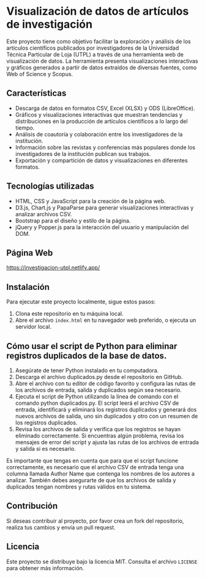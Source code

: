 # Visualización de datos de artículos de investigación

Este proyecto tiene como objetivo facilitar la exploración y análisis de los artículos científicos publicados por investigadores de la Universidad Técnica Particular de Loja (UTPL) a través de una herramienta web de visualización de datos. La herramienta presenta visualizaciones interactivas y gráficos generados a partir de datos extraídos de diversas fuentes, como Web of Science y Scopus.

## Características

- Descarga de datos en formatos CSV, Excel (XLSX) y ODS (LibreOffice).
- Gráficos y visualizaciones interactivas que muestran tendencias y distribuciones en la producción de artículos científicos a lo largo del tiempo.
- Análisis de coautoría y colaboración entre los investigadores de la institución.
- Información sobre las revistas y conferencias más populares donde los investigadores de la institución publican sus trabajos.
- Exportación y compartición de datos y visualizaciones en diferentes formatos.

## Tecnologías utilizadas

- HTML, CSS y JavaScript para la creación de la página web.
- D3.js, Chart.js y PapaParse para generar visualizaciones interactivas y analizar archivos CSV.
- Bootstrap para el diseño y estilo de la página.
- jQuery y Popper.js para la interacción del usuario y manipulación del DOM.

## Página Web
https://investigacion-utpl.netlify.app/

## Instalación

Para ejecutar este proyecto localmente, sigue estos pasos:

1. Clona este repositorio en tu máquina local.
2. Abre el archivo `index.html` en tu navegador web preferido, o ejecuta un servidor local.


## Cómo usar el script de Python para eliminar registros duplicados de la base de datos.

1. Asegúrate de tener Python instalado en tu computadora.
2. Descarga el archivo duplicados.py desde el repositorio en GitHub.
3. Abre el archivo con tu editor de código favorito y configura las rutas de los archivos de entrada, salida y duplicados según sea necesario.
4. Ejecuta el script de Python utilizando la línea de comando con el comando python duplicados.py. El script leerá el archivo CSV de entrada, identificará y eliminará los registros duplicados y generará dos nuevos archivos de salida, uno sin duplicados y otro con un resumen de los registros duplicados.
5. Revisa los archivos de salida y verifica que los registros se hayan eliminado correctamente. Si encuentras algún problema, revisa los mensajes de error del script y ajusta las rutas de los archivos de entrada y salida si es necesario.

Es importante que tengas en cuenta que para que el script funcione correctamente, es necesario que el archivo CSV de entrada tenga una columna llamada Author Name que contenga los nombres de los autores a analizar. También debes asegurarte de que los archivos de salida y duplicados tengan nombres y rutas válidos en tu sistema.
## Contribución

Si deseas contribuir al proyecto, por favor crea un fork del repositorio, realiza tus cambios y envía un pull request.

## Licencia

Este proyecto se distribuye bajo la licencia MIT. Consulta el archivo `LICENSE` para obtener más información.

